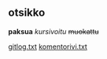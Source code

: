 ## otsikko

**paksua**
*kursivoitu*
~~muokattu~~

[gitlog.txt](https://github.com/samusyrjanen/ot-harjoitustyo/blob/master/laskarit/viikko1/gitlog.txt)
[komentorivi.txt](https://github.com/samusyrjanen/ot-harjoitustyo/blob/master/laskarit/viikko1/komentorivi.txt)
